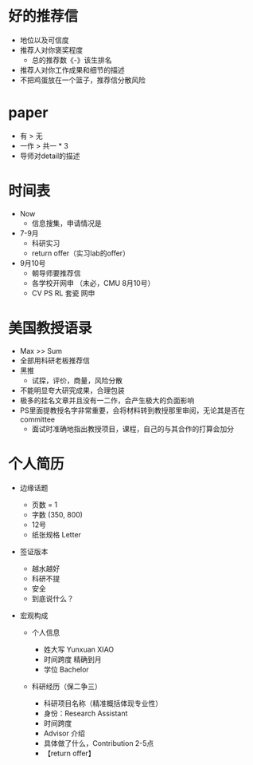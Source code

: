# 好的推荐信
- 地位以及可信度
- 推荐人对你褒奖程度
  - 总的推荐数《-》该生排名
- 推荐人对你工作成果和细节的描述
- 不把鸡蛋放在一个篮子，推荐信分散风险

# paper
- 有 > 无
- 一作 > 共一 * 3
- 导师对detail的描述

# 时间表
- Now
  - 信息搜集，申请情况是
- 7-9月
  - 科研实习
  - return offer（实习lab的offer）
- 9月10号
  - 朝导师要推荐信
  - 各学校开网申 （未必，CMU 8月10号）
  - CV PS RL 套瓷 网申

# 美国教授语录
- Max >> Sum
- 全部用科研老板推荐信
- 黑推
  - 试探，评价，商量，风险分散
- 不能明显夸大研究成果，合理包装
- 极多的挂名文章并且没有一二作，会产生极大的负面影响
- PS里面提教授名字非常重要，会将材料转到教授那里审阅，无论其是否在committee
  - 面试时准确地指出教授项目，课程，自己的与其合作的打算会加分

# 个人简历
- 边缘话题
  - 页数 = 1
  - 字数 (350, 800)
  - 12号
  - 纸张规格 Letter 

- 签证版本
  - 越水越好
  - 科研不提
  - 安全
  - 到底说什么？

- 宏观构成
  - 个人信息
    - 姓大写 Yunxuan XIAO
    - 时间跨度 精确到月
    - 学位 Bachelor
    
  - 科研经历（保二争三）
    - 科研项目名称（精准概括体现专业性）
    - 身份：Research Assistant
    - 时间跨度
    - Advisor 介绍
    - 具体做了什么，Contribution 2-5点
    - 【return offer】
